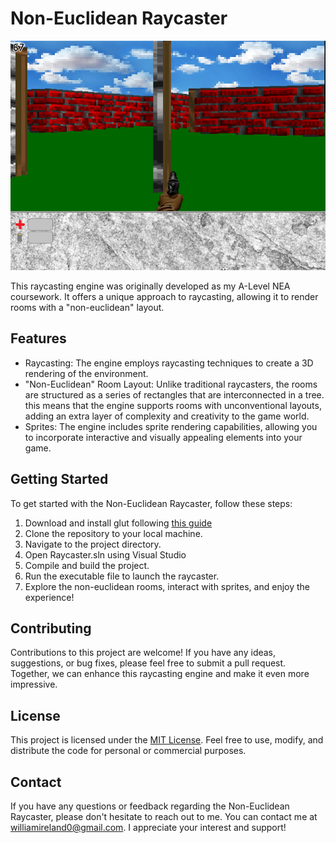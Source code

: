# Non-Euclidean Raycaster

[![Screenshot](https://github.com/seksea/raycaster_cpp/blob/master/resources/raycaster.png)](https://github.com/seksea/raycaster_cpp/blob/master/resources/raycaster.mp4)

This raycasting engine was originally developed as my A-Level NEA coursework. It offers a unique approach to raycasting, allowing it to render rooms with a "non-euclidean" layout.

## Features

- Raycasting: The engine employs raycasting techniques to create a 3D rendering of the environment.
- "Non-Euclidean" Room Layout: Unlike traditional raycasters, the rooms are structured as a series of rectangles that are interconnected in a tree. this means that the engine supports rooms with unconventional layouts, adding an extra layer of complexity and creativity to the game world.
- Sprites: The engine includes sprite rendering capabilities, allowing you to incorporate interactive and visually appealing elements into your game.

## Getting Started

To get started with the Non-Euclidean Raycaster, follow these steps:

1. Download and install glut following [this guide](https://blog.albertarmea.com/post/40667525183/installing-glut-on-windows)
1. Clone the repository to your local machine.
2. Navigate to the project directory.
3. Open Raycaster.sln using Visual Studio
3. Compile and build the project.
4. Run the executable file to launch the raycaster.
5. Explore the non-euclidean rooms, interact with sprites, and enjoy the experience!

## Contributing

Contributions to this project are welcome! If you have any ideas, suggestions, or bug fixes, please feel free to submit a pull request. Together, we can enhance this raycasting engine and make it even more impressive.

## License

This project is licensed under the [MIT License](https://github.com/seksea/raycaster_cpp/blob/master/LICENSE). Feel free to use, modify, and distribute the code for personal or commercial purposes.

## Contact

If you have any questions or feedback regarding the Non-Euclidean Raycaster, please don't hesitate to reach out to me. You can contact me at [williamireland0@gmail.com](mailto:williamireland0@gmail.com). I appreciate your interest and support!

